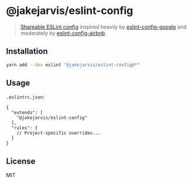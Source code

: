 # @jakejarvis/eslint-config

> [Shareable ESLint config](https://eslint.org/docs/developer-guide/shareable-configs.html) inspired heavily by [eslint-config-google](https://github.com/google/eslint-config-google) and moderately by [eslint-config-airbnb](https://github.com/airbnb/javascript/tree/master/packages/eslint-config-airbnb).

## Installation

```bash
yarn add --dev eslint "@jakejarvis/eslint-config@*"
```

## Usage

`.eslintrc.json`:

```json5
{
  "extends": [
    "@jakejarvis/eslint-config"
  ],
  "rules": {
    // Project-specific overrides...
  }
}
```

## License

MIT
